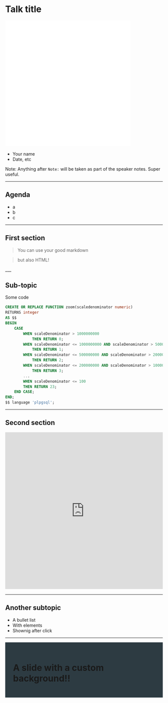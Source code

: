 Talk title
=============================

![](resources/logo.svg)

* Your name
* Date, etc

Note:
Anything after `Note:` will be taken as part of the speaker notes. Super useful.
___

## Agenda

* a
* b
* c

---

## First section

> You can use your good markdown

<blockquote>
	but also HTML!
</blockquote>
___

## Sub-topic

Some code

```sql
CREATE OR REPLACE FUNCTION zoom(scaledenominator numeric)
RETURNS integer
AS $$
BEGIN
	CASE
		WHEN scaleDenominator > 1000000000
			THEN RETURN 0;
		WHEN scaleDenominator <= 1000000000 AND scaleDenominator > 500000000
			THEN RETURN 1;
		WHEN scaleDenominator <= 500000000 AND scaleDenominator > 200000000
			THEN RETURN 2;
		WHEN scaleDenominator <= 200000000 AND scaleDenominator > 100000000
			THEN RETURN 3;
		...
		WHEN scaleDenominator <= 100
		THEN RETURN 23;
	END CASE;
END;
$$ language 'plpgsql';
```

---

## Second section
<!-- .slide: data-background="red" -->

<iframe
	src="https://team.cartodb.com/u/jsanz/viz/2d2dbc20-0b3f-11e6-abc3-0ecd1babdde5/embed_map"
	frameborder="0"
	style="width:100%;height:500px;"
>
</iframe>

___

## Another subtopic

* A bullet list <!-- .element: class="fragment" -->
* With elements <!-- .element: class="fragment" -->
* Shownig after click <!-- .element: class="fragment" -->

___

<!-- .slide: data-background="resources/callao_background.jpg" -->

<div style="padding:25px;background-color:#2d3b42;">
<h1>A slide with a custom background!!</h1>
</div>
